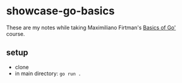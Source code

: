 # showcase-go-basics

These are my notes while taking Maximiliano Firtman's [Basics of Go'](https://frontendmasters.com/courses/go-basics) course.

## setup

- clone
- in main directory: `go run .`
